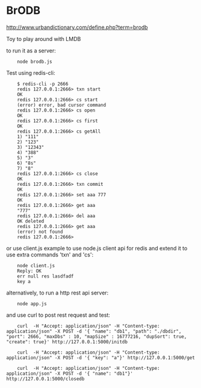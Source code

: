 BrODB
=====

http://www.urbandictionary.com/define.php?term=brodb

Toy to play around with LMDB

to run it as a server:

```
    node brodb.js
```

Test using redis-cli:

```
    $ redis-cli -p 2666
    redis 127.0.0.1:2666> txn start
    OK
    redis 127.0.0.1:2666> cs start
    (error) error, bad cursor command
    redis 127.0.0.1:2666> cs open
    OK
    redis 127.0.0.1:2666> cs first
    OK
    redis 127.0.0.1:2666> cs getAll
    1) "111"
    2) "123"
    3) "12343"
    4) "388"
    5) "3"
    6) "8s"
    7) "8"
    redis 127.0.0.1:2666> cs close
    OK
    redis 127.0.0.1:2666> txn commit
    OK
    redis 127.0.0.1:2666> set aaa 777
    OK
    redis 127.0.0.1:2666> get aaa
    "777"
    redis 127.0.0.1:2666> del aaa
    OK deleted
    redis 127.0.0.1:2666> get aaa
    (error) not found
    redis 127.0.0.1:2666> 
```

or use client.js example to use node.js client api for redis and extend it to use extra commands 'txn' and 'cs':

```
    node client.js 
    Reply: OK
    err null res lasdfadf
    key a
```

alternatively, to run a http rest api server:

```
    node app.js
```

and use curl to post rest request and test:

```
    curl  -H "Accept: application/json" -H "Content-type: application/json" -X POST -d '{ "name": "db1", "path": "./dbdir", "port": 2666, "maxDbs" : 10, "mapSize" : 16777216, "dupSort": true, "create": true}' http://127.0.0.1:5000/initdb

    curl  -H "Accept: application/json" -H "Content-type: application/json" -X POST -d '{ "key": "a"}' http://127.0.0.1:5000/get

    curl  -H "Accept: application/json" -H "Content-type: application/json" -X POST -d '{ "name": "db1"}' http://127.0.0.1:5000/closedb

```
